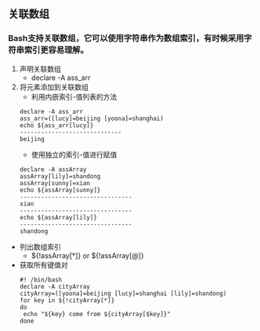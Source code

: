 ## 关联数组
### Bash支持关联数组，它可以使用字符串作为数组索引，有时候采用字符串索引更容易理解。
1. 声明关联数组
    * declare -A ass_arr
2. 将元素添加到关联数组
    * 利用内嵌索引-值列表的方法
    ```
    declare -A ass_arr
    ass_arr=([lucy]=beijing [yoona]=shanghai)
    echo ${ass_arr[lucy]}
    -----------------------------
    beijing
    ```
    * 使用独立的索引-值进行赋值
    ```
    declare -A assArray
    assArray[lily]=shandong
    assArray[sunny]=xian
    echo ${assArray[sunny]}
    --------------------------------
    xian
    --------------------------------
    echo ${assArray[lily]}
    --------------------------------
    shandong
    ```
* 列出数组索引
    * ${!assArray[*]} or ${!assArray[@]}
* 获取所有键值对
    ```
    #! /bin/bash
    declare -A cityArray
    cityArray=([yoona]=beijing [lucy]=shanghai [lily]=shandong)
    for key in ${!cityArray[*]}
    do
     echo "${key} come from ${cityArray[$key]}"
    done
    ```